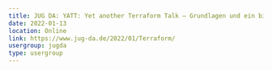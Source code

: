 ```yaml
---
title: JUG DA: YATT: Yet another Terraform Talk – Grundlagen und ein bisschen mehr (Sandra Gerberding)
date: 2022-01-13
location: Online
link: https://www.jug-da.de/2022/01/Terraform/
usergroup: jugda
type: usergroup
---
```

